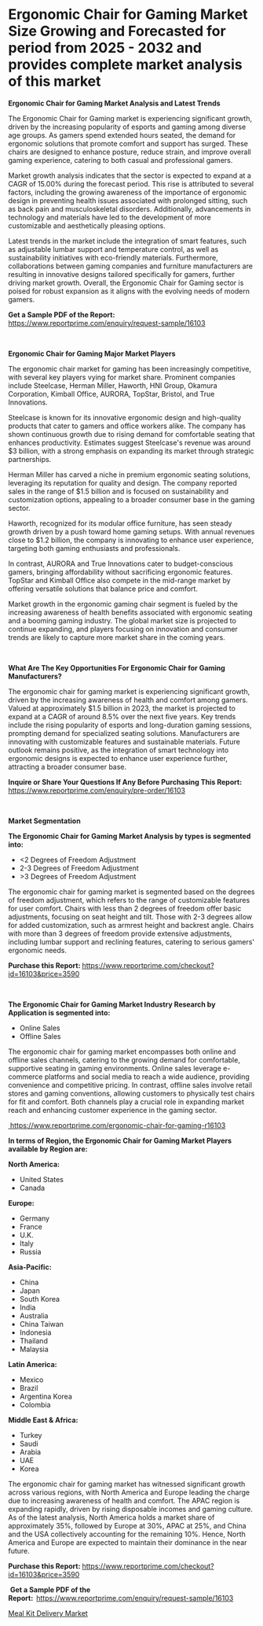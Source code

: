 <p><h1>Ergonomic Chair for Gaming Market Size Growing and Forecasted for period from 2025 - 2032 and provides complete market analysis of this market</h1></p><p><strong>Ergonomic Chair for Gaming Market Analysis and Latest Trends</strong></p>
<p><p>The Ergonomic Chair for Gaming market is experiencing significant growth, driven by the increasing popularity of esports and gaming among diverse age groups. As gamers spend extended hours seated, the demand for ergonomic solutions that promote comfort and support has surged. These chairs are designed to enhance posture, reduce strain, and improve overall gaming experience, catering to both casual and professional gamers.</p><p>Market growth analysis indicates that the sector is expected to expand at a CAGR of 15.00% during the forecast period. This rise is attributed to several factors, including the growing awareness of the importance of ergonomic design in preventing health issues associated with prolonged sitting, such as back pain and musculoskeletal disorders. Additionally, advancements in technology and materials have led to the development of more customizable and aesthetically pleasing options.</p><p>Latest trends in the market include the integration of smart features, such as adjustable lumbar support and temperature control, as well as sustainability initiatives with eco-friendly materials. Furthermore, collaborations between gaming companies and furniture manufacturers are resulting in innovative designs tailored specifically for gamers, further driving market growth. Overall, the Ergonomic Chair for Gaming sector is poised for robust expansion as it aligns with the evolving needs of modern gamers.</p></p>
<p><strong>Get a Sample PDF of the Report:&nbsp;</strong> <a href="https://www.reportprime.com/enquiry/request-sample/16103?utm_campaign=2203&utm_medium=2&utm_source=Github&utm_content=ia&utm_term=20032025&utm_id=ergonomic-chair-for-gaming">https://www.reportprime.com/enquiry/request-sample/16103</a></p>
<p>&nbsp;</p>
<p><strong>Ergonomic Chair for Gaming Major Market Players</strong></p>
<p><p>The ergonomic chair market for gaming has been increasingly competitive, with several key players vying for market share. Prominent companies include Steelcase, Herman Miller, Haworth, HNI Group, Okamura Corporation, Kimball Office, AURORA, TopStar, Bristol, and True Innovations.</p><p>Steelcase is known for its innovative ergonomic design and high-quality products that cater to gamers and office workers alike. The company has shown continuous growth due to rising demand for comfortable seating that enhances productivity. Estimates suggest Steelcase's revenue was around $3 billion, with a strong emphasis on expanding its market through strategic partnerships.</p><p>Herman Miller has carved a niche in premium ergonomic seating solutions, leveraging its reputation for quality and design. The company reported sales in the range of $1.5 billion and is focused on sustainability and customization options, appealing to a broader consumer base in the gaming sector.</p><p>Haworth, recognized for its modular office furniture, has seen steady growth driven by a push toward home gaming setups. With annual revenues close to $1.2 billion, the company is innovating to enhance user experience, targeting both gaming enthusiasts and professionals.</p><p>In contrast, AURORA and True Innovations cater to budget-conscious gamers, bringing affordability without sacrificing ergonomic features. TopStar and Kimball Office also compete in the mid-range market by offering versatile solutions that balance price and comfort.</p><p>Market growth in the ergonomic gaming chair segment is fueled by the increasing awareness of health benefits associated with ergonomic seating and a booming gaming industry. The global market size is projected to continue expanding, and players focusing on innovation and consumer trends are likely to capture more market share in the coming years.</p></p>
<p>&nbsp;</p>
<p><strong>What Are The Key Opportunities For Ergonomic Chair for Gaming Manufacturers?</strong></p>
<p><p>The ergonomic chair for gaming market is experiencing significant growth, driven by the increasing awareness of health and comfort among gamers. Valued at approximately $1.5 billion in 2023, the market is projected to expand at a CAGR of around 8.5% over the next five years. Key trends include the rising popularity of esports and long-duration gaming sessions, prompting demand for specialized seating solutions. Manufacturers are innovating with customizable features and sustainable materials. Future outlook remains positive, as the integration of smart technology into ergonomic designs is expected to enhance user experience further, attracting a broader consumer base.</p></p>
<p><strong>Inquire or Share Your Questions If Any Before Purchasing This Report:</strong> <a href="https://www.reportprime.com/enquiry/pre-order/16103?utm_campaign=2203&utm_medium=2&utm_source=Github&utm_content=ia&utm_term=20032025&utm_id=ergonomic-chair-for-gaming">https://www.reportprime.com/enquiry/pre-order/16103</a></p>
<p>&nbsp;</p>
<p><strong>Market Segmentation</strong></p>
<p><strong>The Ergonomic Chair for Gaming Market Analysis by types is segmented into:</strong></p>
<p><ul><li><2 Degrees of Freedom Adjustment</li><li>2-3 Degrees of Freedom Adjustment</li><li>>3 Degrees of Freedom Adjustment</li></ul></p>
<p><p>The ergonomic chair for gaming market is segmented based on the degrees of freedom adjustment, which refers to the range of customizable features for user comfort. Chairs with less than 2 degrees of freedom offer basic adjustments, focusing on seat height and tilt. Those with 2-3 degrees allow for added customization, such as armrest height and backrest angle. Chairs with more than 3 degrees of freedom provide extensive adjustments, including lumbar support and reclining features, catering to serious gamers' ergonomic needs.</p></p>
<p><strong>Purchase this Report:&nbsp;</strong><a href="https://www.reportprime.com/checkout?id=16103&price=3590&utm_campaign=2203&utm_medium=2&utm_source=Github&utm_content=ia&utm_term=20032025&utm_id=ergonomic-chair-for-gaming">https://www.reportprime.com/checkout?id=16103&price=3590</a></p>
<p>&nbsp;</p>
<p><strong>The Ergonomic Chair for Gaming Market Industry Research by Application is segmented into:</strong></p>
<p><ul><li>Online Sales</li><li>Offline Sales</li></ul></p>
<p><p>The ergonomic chair for gaming market encompasses both online and offline sales channels, catering to the growing demand for comfortable, supportive seating in gaming environments. Online sales leverage e-commerce platforms and social media to reach a wide audience, providing convenience and competitive pricing. In contrast, offline sales involve retail stores and gaming conventions, allowing customers to physically test chairs for fit and comfort. Both channels play a crucial role in expanding market reach and enhancing customer experience in the gaming sector.</p></p>
<p><a href="https://www.reportprime.com/ergonomic-chair-for-gaming-r16103?utm_campaign=2203&utm_medium=2&utm_source=Github&utm_content=ia&utm_term=20032025&utm_id=ergonomic-chair-for-gaming">&nbsp;https://www.reportprime.com/ergonomic-chair-for-gaming-r16103</a></p>
<p><strong>In terms of Region, the Ergonomic Chair for Gaming Market Players available by Region are:</strong></p>
<p>
    <p> <strong> North America: </strong>
        <ul>
            <li>United States</li>
            <li>Canada</li>
        </ul>
        </p> 
    <p> <strong> Europe: </strong>
        <ul>
            <li>Germany</li>
            <li>France</li>
            <li>U.K.</li>
            <li>Italy</li>
            <li>Russia</li>
        </ul>
        </p> 
    <p> <strong> Asia-Pacific: </strong>
        <ul>
            <li>China</li>
            <li>Japan</li>
            <li>South Korea</li>
            <li>India</li>
            <li>Australia</li>
            <li>China Taiwan</li>
            <li>Indonesia</li>
            <li>Thailand</li>
            <li>Malaysia</li>
        </ul>
        </p> 
    <p> <strong> Latin America: </strong>
        <ul>
            <li>Mexico</li>
            <li>Brazil</li>
            <li>Argentina Korea</li>
            <li>Colombia</li>
        </ul>
        </p> 
    <p> <strong> Middle East & Africa: </strong>
        <ul>
            <li>Turkey</li>
            <li>Saudi</li>
            <li>Arabia</li>
            <li>UAE</li>
            <li>Korea</li>
        </ul>
    </p>
    </p>
<p><p>The ergonomic chair for gaming market has witnessed significant growth across various regions, with North America and Europe leading the charge due to increasing awareness of health and comfort. The APAC region is expanding rapidly, driven by rising disposable incomes and gaming culture. As of the latest analysis, North America holds a market share of approximately 35%, followed by Europe at 30%, APAC at 25%, and China and the USA collectively accounting for the remaining 10%. Hence, North America and Europe are expected to maintain their dominance in the near future.</p></p>
<p><strong>Purchase this Report: </strong><a href="https://www.reportprime.com/checkout?id=16103&price=3590&utm_campaign=2203&utm_medium=2&utm_source=Github&utm_content=ia&utm_term=20032025&utm_id=ergonomic-chair-for-gaming">https://www.reportprime.com/checkout?id=16103&price=3590</a></p>
<p>&nbsp;<strong>Get a Sample PDF of the Report:&nbsp;&nbsp;</strong><a href="https://www.reportprime.com/enquiry/request-sample/16103?utm_campaign=2203&utm_medium=2&utm_source=Github&utm_content=ia&utm_term=20032025&utm_id=ergonomic-chair-for-gaming">https://www.reportprime.com/enquiry/request-sample/16103</a></p>
<p><strong></strong></p>
<p><p><a href="https://github.com/amramcocosxa/Market-Research-Report-List-1/blob/main/meal-kit-delivery-market.md?utm_campaign=2203&utm_medium=2&utm_source=Github&utm_content=ia&utm_term=20032025&utm_id=ergonomic-chair-for-gaming">Meal Kit Delivery Market</a></p></p>